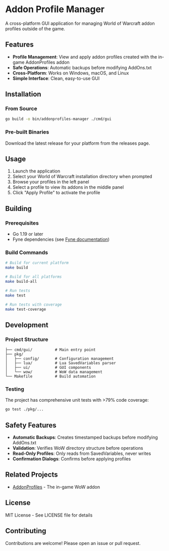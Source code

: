 # Addon Profile Manager

A cross-platform GUI application for managing World of Warcraft addon profiles outside of the game.

## Features

- **Profile Management**: View and apply addon profiles created with the in-game AddonProfiles addon
- **Safe Operations**: Automatic backups before modifying AddOns.txt
- **Cross-Platform**: Works on Windows, macOS, and Linux
- **Simple Interface**: Clean, easy-to-use GUI

## Installation

### From Source

```bash
go build -o bin/addonprofiles-manager ./cmd/gui
```

### Pre-built Binaries

Download the latest release for your platform from the releases page.

## Usage

1. Launch the application
2. Select your World of Warcraft installation directory when prompted
3. Browse your profiles in the left panel
4. Select a profile to view its addons in the middle panel
5. Click "Apply Profile" to activate the profile

## Building

### Prerequisites

- Go 1.19 or later
- Fyne dependencies (see [Fyne documentation](https://developer.fyne.io/started/))

### Build Commands

```bash
# Build for current platform
make build

# Build for all platforms
make build-all

# Run tests
make test

# Run tests with coverage
make test-coverage
```

## Development

### Project Structure

```
├── cmd/gui/          # Main entry point
├── pkg/
│   ├── config/       # Configuration management
│   ├── lua/          # Lua SavedVariables parser
│   ├── ui/           # GUI components
│   └── wow/          # WoW data management
└── Makefile          # Build automation
```

### Testing

The project has comprehensive unit tests with >79% code coverage:

```bash
go test ./pkg/...
```

## Safety Features

- **Automatic Backups**: Creates timestamped backups before modifying AddOns.txt
- **Validation**: Verifies WoW directory structure before operations
- **Read-Only Profiles**: Only reads from SavedVariables, never writes
- **Confirmation Dialogs**: Confirms before applying profiles

## Related Projects

- [AddonProfiles](https://github.com/jmervine/AddonProfiles) - The in-game WoW addon

## License

MIT License - See LICENSE file for details

## Contributing

Contributions are welcome! Please open an issue or pull request.

